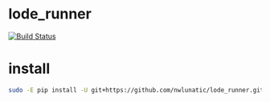 lode_runner
===========
[![Build Status](https://travis-ci.org/nwlunatic/lode_runner.png?branch=tests)](https://travis-ci.org/nwlunatic/lode_runner)

# install
```bash
sudo -E pip install -U git+https://github.com/nwlunatic/lode_runner.git#egg=lode_runner
```
